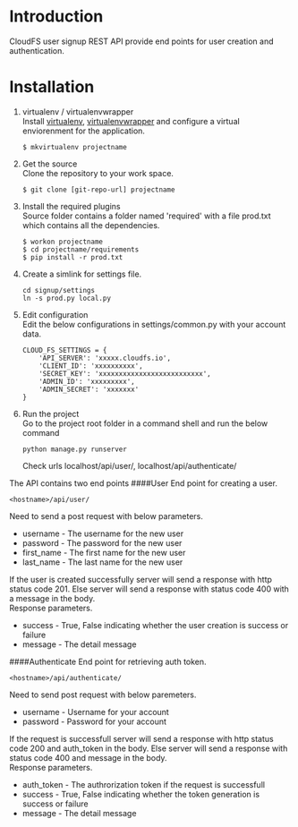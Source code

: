 # Introduction
CloudFS user signup REST API provide end points for user creation and authentication.

# Installation
1. virtualenv / virtualenvwrapper  
    Install [virtualenv], [virtualenvwrapper] and configure a virtual enviorenment for the application.  
    ```
    $ mkvirtualenv projectname
    ```  
2. Get the source  
    Clone the repository to your work space.  
    ```
    $ git clone [git-repo-url] projectname
    ```  
3. Install the required plugins  
    Source folder contains a folder named 'required' with a file prod.txt which contains all the dependencies.  
    ```
    $ workon projectname
    $ cd projectname/requirements
    $ pip install -r prod.txt
    ```  
4. Create a simlink for settings file.  
    ```
    cd signup/settings
    ln -s prod.py local.py
    ```  
5. Edit configuration  
    Edit the below configurations in settings/common.py with your account data.  
    ```
    CLOUD_FS_SETTINGS = {  
        'API_SERVER': 'xxxxx.cloudfs.io',  
        'CLIENT_ID': 'xxxxxxxxxx',  
        'SECRET_KEY': 'xxxxxxxxxxxxxxxxxxxxxxxxxx',  
        'ADMIN_ID': 'xxxxxxxxx',  
        'ADMIN_SECRET': 'xxxxxxx'  
    }
    ```  
6. Run the project  
    Go to the project root folder in a command shell and run the below command  
    ```
    python manage.py runserver
    ```  
    Check urls localhost/api/user/, localhost/api/authenticate/

The API contains two end points
####User
End point for creating a user.   
```
<hostname>/api/user/  
```
Need to send a post request with below parameters.
* username	- The username for the new user
* password	- The password for the new user
* first_name	- The first name for the new user
* last_name	- The last name for the new user

If the user is created successfully server will send a response with http status code 201. Else server will send a response with status code 400 with a message in the body.  
Response parameters.
* success - True, False indicating whether the user creation is success or failure
* message - The detail message 

####Authenticate
End point for retrieving auth token. 
```
<hostname>/api/authenticate/
```

Need to send post request with below paremeters.
* username	- Username for your account
* password	- Password for your account

If the request is successfull server will send a response with http status code 200 and auth_token in the body. Else server will send a response with status code 400 and message in the body.  
Response parameters.
* auth_token - The authrorization token if the request is successfull
* success - True, False indicating whether the token generation is success or failure
* message - The detail message 

[virtualenv]:http://virtualenv.readthedocs.org/en/latest/virtualenv.html
[virtualenvwrapper]:http://virtualenvwrapper.readthedocs.org/en/latest/install.html


